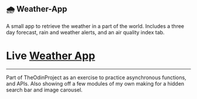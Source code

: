 ## 🌧️ Weather-App
A small app to retrieve the weather in a part of the world.
Includes a three day forecast, rain and weather alerts, and an air quality index tab.

# Live [Weather App](https://github.com/niallantony/Weather-App)

---

Part of TheOdinProject as an exercise to practice asynchronous functions, and APIs. Also showing off a few modules of my own making for a hidden search bar and image carousel.

